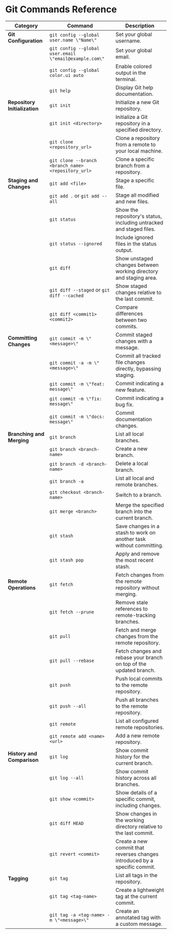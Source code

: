 # Git Commands Reference

| **Category** | **Command** | **Description** |
| --- | --- | --- |
| **Git Configuration** | `git config --global user.name \"Name\"` | Set your global username. |
|  | `git config --global user.email \"email@example.com\"` | Set your global email. |
|  | `git config --global color.ui auto` | Enable colored output in the terminal. |
|  | `git help` | Display Git help documentation. |
| **Repository Initialization** | `git init` | Initialize a new Git repository. |
|  | `git init <directory>` | Initialize a Git repository in a specified directory. |
|  | `git clone <repository_url>` | Clone a repository from a remote to your local machine. |
|  | `git clone --branch <branch_name> <repository_url>` | Clone a specific branch from a repository. |
| **Staging and Changes** | `git add <file>` | Stage a specific file. |
|  | `git add .` or `git add --all` | Stage all modified and new files. |
|  | `git status` | Show the repository's status, including untracked and staged files. |
|  | `git status --ignored` | Include ignored files in the status output. |
|  | `git diff` | Show unstaged changes between working directory and staging area. |
|  | `git diff --staged` or `git diff --cached` | Show staged changes relative to the last commit. |
|  | `git diff <commit1> <commit2>` | Compare differences between two commits. |
| **Committing Changes** | `git commit -m \"<message>\"` | Commit staged changes with a message. |
|  | `git commit -a -m \"<message>\"` | Commit all tracked file changes directly, bypassing staging. |
|  | `git commit -m \"feat: message\"` | Commit indicating a new feature. |
|  | `git commit -m \"fix: message\"` | Commit indicating a bug fix. |
|  | `git commit -m \"docs: message\"` | Commit documentation changes. |
| **Branching and Merging** | `git branch` | List all local branches. |
|  | `git branch <branch-name>` | Create a new branch. |
|  | `git branch -d <branch-name>` | Delete a local branch. |
|  | `git branch -a` | List all local and remote branches. |
|  | `git checkout <branch-name>` | Switch to a branch. |
|  | `git merge <branch>` | Merge the specified branch into the current branch. |
|  | `git stash` | Save changes in a stash to work on another task without committing. |
|  | `git stash pop` | Apply and remove the most recent stash. |
| **Remote Operations** | `git fetch` | Fetch changes from the remote repository without merging. |
|  | `git fetch --prune` | Remove stale references to remote-tracking branches. |
|  | `git pull` | Fetch and merge changes from the remote repository. |
|  | `git pull --rebase` | Fetch changes and rebase your branch on top of the updated branch. |
|  | `git push` | Push local commits to the remote repository. |
|  | `git push --all` | Push all branches to the remote repository. |
|  | `git remote` | List all configured remote repositories. |
|  | `git remote add <name> <url>` | Add a new remote repository. |
| **History and Comparison** | `git log` | Show commit history for the current branch. |
|  | `git log --all` | Show commit history across all branches. |
|  | `git show <commit>` | Show details of a specific commit, including changes. |
|  | `git diff HEAD` | Show changes in the working directory relative to the last commit. |
|  | `git revert <commit>` | Create a new commit that reverses changes introduced by a specific commit. |
| **Tagging** | `git tag` | List all tags in the repository. |
|  | `git tag <tag-name>` | Create a lightweight tag at the current commit. |
|  | `git tag -a <tag-name> -m \"<message>\"` | Create an annotated tag with a custom message. |

